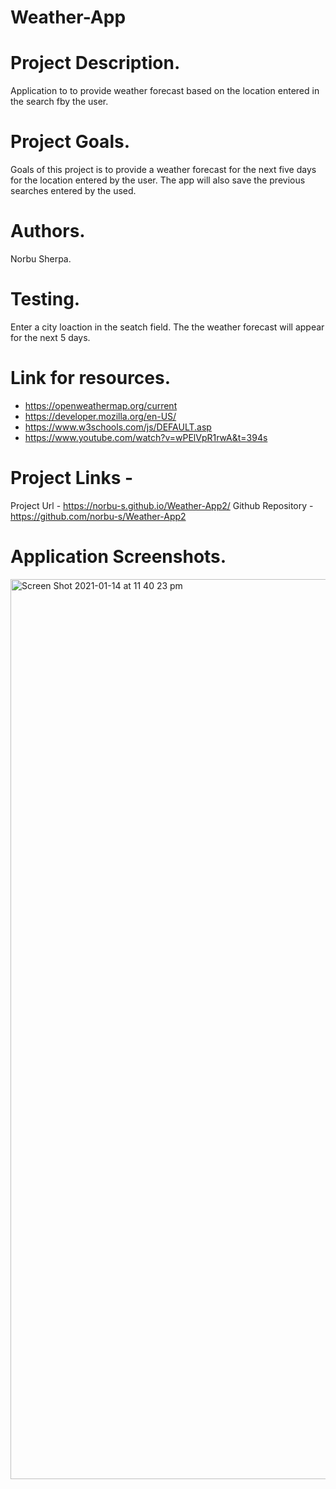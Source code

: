 # Weather-App

# Project Description.
 Application to to provide weather forecast based on the location entered in the search fby the user.

# Project Goals.
 Goals of this project is to provide a weather forecast for the next five days for the location entered by the user. The app will also save the previous searches entered by the used.

# Authors.
  Norbu Sherpa.

# Testing.
  Enter a city loaction in the seatch field.
  The the weather forecast will appear for the next 5 days.

# Link for resources.
 - https://openweathermap.org/current
 - https://developer.mozilla.org/en-US/
 - https://www.w3schools.com/js/DEFAULT.asp
 - https://www.youtube.com/watch?v=wPElVpR1rwA&t=394s

 

# Project Links - 
 Project Url - https://norbu-s.github.io/Weather-App2/
 Github Repository - https://github.com/norbu-s/Weather-App2

# Application Screenshots.
<img width="1440" alt="Screen Shot 2021-01-14 at 11 40 23 pm" src="https://user-images.githubusercontent.com/73917485/104592860-fd679400-56c2-11eb-894b-0cff12b46497.png">
